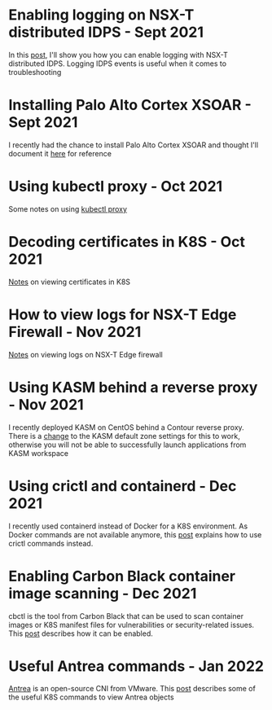 # Enabling logging on NSX-T distributed IDPS - Sept 2021
In this [post](post1-idps.md), I'll show you how you can enable logging with NSX-T distributed IDPS. Logging IDPS events is useful when it comes to troubleshooting

# Installing Palo Alto Cortex XSOAR - Sept 2021
I recently had the chance to install Palo Alto Cortex XSOAR and thought I'll document it [here](post2-xsoar.md) for reference

# Using kubectl proxy - Oct 2021
Some notes on using [kubectl proxy](post3-kubectlproxy.md)

# Decoding certificates in K8S - Oct 2021
[Notes](post4-k8scert.md) on viewing certificates in K8S

# How to view logs for NSX-T Edge Firewall - Nov 2021
[Notes](post5-nsxtedge.md) on viewing logs on NSX-T Edge firewall

# Using KASM behind a reverse proxy - Nov 2021
I recently deployed KASM on CentOS behind a Contour reverse proxy. There is a [change](post6kasm.md) to the KASM default zone settings for this to work, otherwise you will not be able to successfully launch applications from KASM workspace

# Using crictl and containerd - Dec 2021
I recently used containerd instead of Docker for a K8S environment. As Docker commands are not available anymore, this [post](post7crictl.md) explains how to use crictl commands instead.

# Enabling Carbon Black container image scanning - Dec 2021
cbctl is the tool from Carbon Black that can be used to scan container images or K8S manifest files for vulnerabilities or security-related issues. This [post](post8cbctl.md) describes how it can be enabled.

# Useful Antrea commands - Jan 2022
[Antrea](https://antrea.io) is an open-source CNI from VMware. This [post](post9antrea.md) describes some of the useful K8S commands to view Antrea objects
